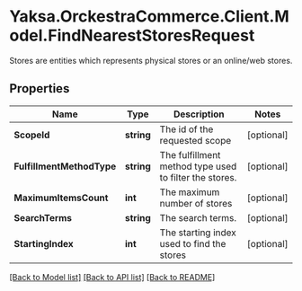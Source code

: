 # Yaksa.OrckestraCommerce.Client.Model.FindNearestStoresRequest
Stores are entities which represents physical stores or an online/web stores.

## Properties

Name | Type | Description | Notes
------------ | ------------- | ------------- | -------------
**ScopeId** | **string** | The id of the requested scope | [optional] 
**FulfillmentMethodType** | **string** | The fulfillment method type used to filter the stores. | [optional] 
**MaximumItemsCount** | **int** | The maximum number of stores | [optional] 
**SearchTerms** | **string** | The search terms. | [optional] 
**StartingIndex** | **int** | The starting index used to find the stores | [optional] 

[[Back to Model list]](../README.md#documentation-for-models) [[Back to API list]](../README.md#documentation-for-api-endpoints) [[Back to README]](../README.md)

